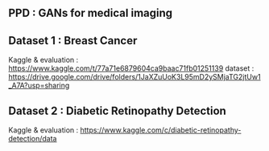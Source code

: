## PPD : GANs for medical imaging

## Dataset 1 : Breast Cancer
Kaggle & evaluation : https://www.kaggle.com/t/77a71e6879604ca9baac71fb01251139
dataset : https://drive.google.com/drive/folders/1JaXZuUoK3L95mD2ySMjaTG2jtUw1_A7A?usp=sharing

## Dataset 2 : Diabetic Retinopathy Detection
Kaggle & evaluation : https://www.kaggle.com/c/diabetic-retinopathy-detection/data



